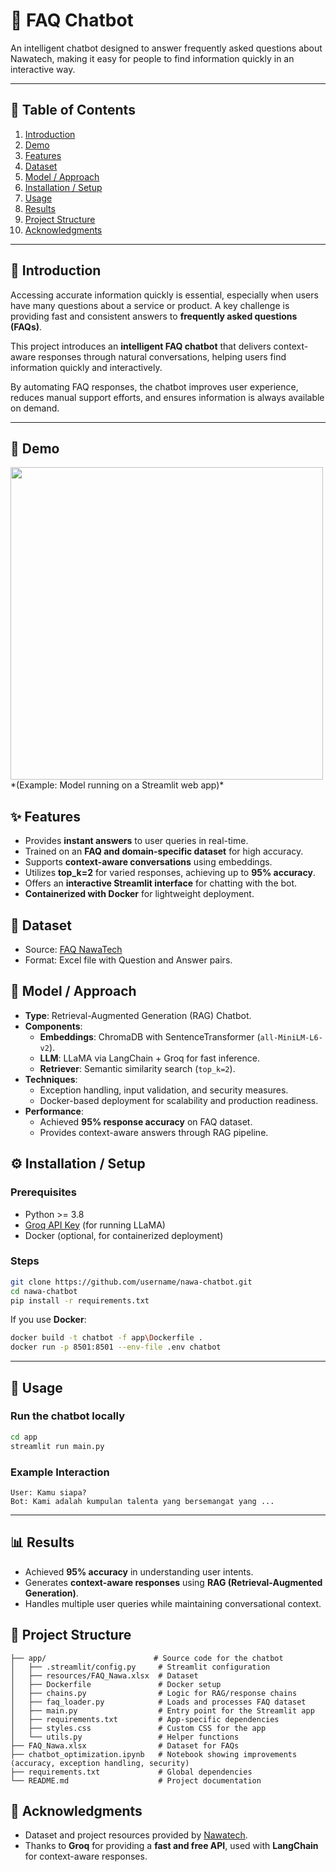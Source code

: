 # 🤖 FAQ Chatbot

An intelligent chatbot designed to answer frequently asked questions about Nawatech, making it easy for people to find information quickly in an interactive way.

---

## 📑 Table of Contents
1. [Introduction](#introduction)
2. [Demo](#demo)
3. [Features](#features)
4. [Dataset](#dataset)
5. [Model / Approach](#model--approach)
6. [Installation / Setup](#installation--setup)
7. [Usage](#usage)
8. [Results](#results)
9. [Project Structure](#project-structure)
10. [Acknowledgments](#acknowledgments)

---

## 🔎 Introduction
Accessing accurate information quickly is essential, especially when users have many questions about a service or product. A key challenge is providing fast and consistent answers to **frequently asked questions (FAQs)**.

This project introduces an **intelligent FAQ chatbot** that delivers context-aware responses through natural conversations, helping users find information quickly and interactively.

By automating FAQ responses, the chatbot improves user experience, reduces manual support efforts, and ensures information is always available on demand.

---

## 🎥 Demo
<img src="assets/demo.gif" width="500">  
*(Example: Model running on a Streamlit web app)*



## ✨ Features
- Provides **instant answers** to user queries in real-time.  
- Trained on an **FAQ and domain-specific dataset** for high accuracy.  
- Supports **context-aware conversations** using embeddings.  
- Utilizes **top_k=2** for varied responses, achieving up to **95% accuracy**.  
- Offers an **interactive Streamlit interface** for chatting with the bot.  
- **Containerized with Docker** for lightweight deployment.  



## 📂 Dataset
- Source: [FAQ NawaTech](resource/FAQ_Nawa.xlsx)  
- Format: Excel file with Question and Answer pairs.  



## 🧠 Model / Approach
- **Type**: Retrieval-Augmented Generation (RAG) Chatbot.  
- **Components**:  
  - **Embeddings**: ChromaDB with SentenceTransformer (`all-MiniLM-L6-v2`).  
  - **LLM**: LLaMA via LangChain + Groq for fast inference.  
  - **Retriever**: Semantic similarity search (`top_k=2`).  
- **Techniques**:  
  - Exception handling, input validation, and security measures.  
  - Docker-based deployment for scalability and production readiness.  
- **Performance**:  
  - Achieved **95% response accuracy** on FAQ dataset.  
  - Provides context-aware answers through RAG pipeline.  



## ⚙️ Installation / Setup

### Prerequisites

* Python >= 3.8
* [Groq API Key](https://console.groq.com/home) (for running LLaMA)
* Docker (optional, for containerized deployment)

### Steps

```bash
git clone https://github.com/username/nawa-chatbot.git
cd nawa-chatbot
pip install -r requirements.txt
```

If you use **Docker**:

```bash
docker build -t chatbot -f app\Dockerfile .
docker run -p 8501:8501 --env-file .env chatbot
```

---

## 🚀 Usage

### Run the chatbot locally

```bash
cd app
streamlit run main.py
```

### Example Interaction

```
User: Kamu siapa?  
Bot: Kami adalah kumpulan talenta yang bersemangat yang ...
```

---


## 📊 Results

* Achieved **95% accuracy** in understanding user intents.
* Generates **context-aware responses** using **RAG (Retrieval-Augmented Generation)**.
* Handles multiple user queries while maintaining conversational context.




## 📂 Project Structure

```
├── app/                        # Source code for the chatbot
│   ├── .streamlit/config.py     # Streamlit configuration
│   ├── resources/FAQ_Nawa.xlsx  # Dataset
│   ├── Dockerfile               # Docker setup
│   ├── chains.py                # Logic for RAG/response chains
│   ├── faq_loader.py            # Loads and processes FAQ dataset
│   ├── main.py                  # Entry point for the Streamlit app
│   ├── requirements.txt         # App-specific dependencies
│   ├── styles.css               # Custom CSS for the app
│   └── utils.py                 # Helper functions
├── FAQ_Nawa.xlsx                # Dataset for FAQs
├── chatbot_optimization.ipynb   # Notebook showing improvements (accuracy, exception handling, security)
├── requirements.txt             # Global dependencies
└── README.md                    # Project documentation

```

## 🙏 Acknowledgments

* Dataset and project resources provided by [Nawatech](https://www.nawatech.co/).
* Thanks to **Groq** for providing a **fast and free API**, used with **LangChain** for context-aware responses.



